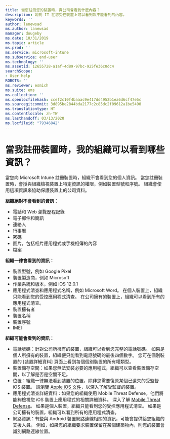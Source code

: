 ```yaml
---
title: 當您註冊您的裝置時，貴公司會看到什麼內容？
description: 說明 IT 在您受控裝置上可以看到及不能看到的內容。
keywords: ''
author: lenewsad
ms.author: lanewsad
manager: dougeby
ms.date: 10/31/2019
ms.topic: article
ms.prod: ''
ms.service: microsoft-intune
ms.subservice: end-user
ms.technology: ''
ms.assetid: 12655728-a1af-4d89-97bc-925fe36c0dc4
searchScope:
- User help
ROBOTS: ''
ms.reviewer: esmich
ms.suite: ems
ms.collection: ''
ms.openlocfilehash: ccef2c10f4baaac9e417dd4952b1ea6d6cf47e5c
ms.sourcegitcommit: 3d895be2844bda2177c2c85dc2f09612a1be5490
ms.translationtype: HT
ms.contentlocale: zh-TW
ms.lasthandoff: 03/13/2020
ms.locfileid: "79346842"
---
```

# <a name="what-information-can-my-organization-see-when-i-enroll-my-device"></a>當我註冊裝置時，我的組織可以看到哪些資訊？

當您向 Microsoft Intune 註冊裝置時，組織不會看到您的個人資訊。 當您註冊裝置時，會授與組織檢視裝置上特定資訊的權限，例如裝置型號和序號。 組織會使用這項資訊來協助保護裝置上的公司資料。

**組織絕對不會看到的資訊：**

- 電話和 Web 瀏覽歷程記錄
- 電子郵件和簡訊
- 連絡人
- 行事曆
- 密碼
- 圖片，包括相片應用程式或手機相簿的內容
- 檔案

**組織一律會看到的資訊：**

- 裝置型號，例如 Google Pixel
- 裝置製造商，例如 Microsoft
- 作業系統和版本，例如 iOS 12.0.1
- 應用程式清查和應用程式名稱，例如 Microsoft Word。 在個人裝置上，組織只能看到您的受控應用程式清查。 在公司擁有的裝置上，組織可以看到所有的應用程式清查。
- 裝置擁有者
- 裝置名稱
- 裝置序號
- IMEI

**組織可能會看到的資訊：**

- 電話號碼：針對公司所擁有的裝置，組織可以看到您完整的電話號碼。 如果是個人所擁有的裝置，組織便只能看到電話號碼的最後四個數字。 您可在個別裝置的 [裝置詳細資料]  頁面上看到每個個別裝置的所有權類型。
- 裝置儲存空間：如果您無法安裝必要的應用程式，組織可以查看裝置儲存空間，以了解是否是空間不足。  
- 位置：組織一律無法看到裝置的位置，除非您需要復原某個已遺失的受監督 iOS 裝置。 請瀏覽 [Apple iOS 文件](https://go.microsoft.com/fwlink/?linkid=853816)，以深入了解受監督的裝置。  
- 應用程式清查詳細資料：如果您的組織使用 Mobile Threat Defense，他們將能夠檢視您 iOS 裝置上應用程式的相關詳細資料。 深入了解 [Mobile Threat Defense](you-are-prompted-to-install-mtd-ios.md)。 如果是個人裝置，組織只能看到您的受控應用程式清查。 如果是公司擁有的裝置，組織可以看到所有的應用程式清查。
- 網路資訊：有些與 Android 裝置網路連線相關的資訊，可能會提供給您組織的支援人員。 例如，如果您的組織要求裝置保留在某個建築物內，則您的裝置會識別網路連線位置。 

